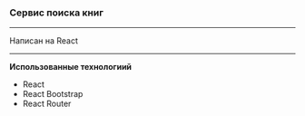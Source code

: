 ### Сервис поиска книг
____________

Написан на React
__________
**Использованные технологиий**
+ React
+ React Bootstrap
+ React Router
